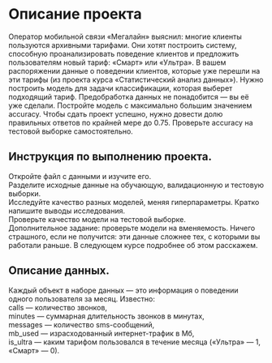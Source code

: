 # Описание проекта
Оператор мобильной связи «Мегалайн» выяснил: многие клиенты пользуются архивными тарифами. Они хотят построить систему, способную проанализировать поведение клиентов и предложить пользователям новый тариф: «Смарт» или «Ультра».
В вашем распоряжении данные о поведении клиентов, которые уже перешли на эти тарифы (из проекта курса «Статистический анализ данных»). Нужно построить модель для задачи классификации, которая выберет подходящий тариф. Предобработка данных не понадобится — вы её уже сделали.
Постройте модель с максимально большим значением accuracy. Чтобы сдать проект успешно, нужно довести долю правильных ответов по крайней мере до 0.75. Проверьте accuracy на тестовой выборке самостоятельно.  
## Инструкция по выполнению проекта. 
Откройте файл с данными и изучите его.   
Разделите исходные данные на обучающую, валидационную и тестовую выборки.  
Исследуйте качество разных моделей, меняя гиперпараметры. Кратко напишите выводы исследования.  
Проверьте качество модели на тестовой выборке.  
Дополнительное задание: проверьте модели на вменяемость. Ничего страшного, если не получится: эти данные сложнее тех, с которыми вы работали раньше. В следующем курсе подробнее об этом расскажем.  
## Описание данных. 
Каждый объект в наборе данных — это информация о поведении одного пользователя за месяц. Известно:  
сalls — количество звонков,  
minutes — суммарная длительность звонков в минутах,  
messages — количество sms-сообщений,  
mb_used — израсходованный интернет-трафик в Мб,  
is_ultra — каким тарифом пользовался в течение месяца («Ультра» — 1, «Смарт» — 0).  
